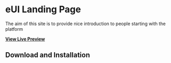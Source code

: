 # eUI Landing Page

The aim of this site is to provide nice introduction to people starting with the platform

**[View Live Preview](https://pnowak2.github.io/eui-landing-page/)**

## Download and Installation


